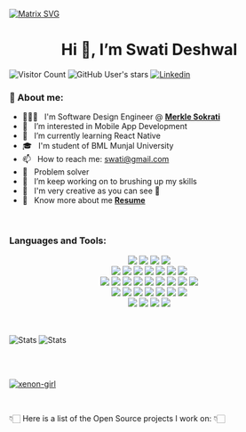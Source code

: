 [![Matrix SVG](https://raw.githubusercontent.com/rodrigograca31/rodrigograca31/master/matrix.svg)](https://www.youtube.com/watch?v=dNo_BVzNb28)
 
<h1 align='center'>Hi 👋, I’m Swati Deshwal</h1>

![Visitor Count](https://komarev.com/ghpvc/?username=xenon-girl&label=Profile%20views&color=0e75b6&style=flat)
![GitHub User's stars](https://img.shields.io/github/stars/xenon-girl?affiliations=OWNER&color=0e75b6&logoColor=0e75b6)
[![Linkedin](https://img.shields.io/badge/LinkedIn-707070?style=flat&logo=linkedin&logoColor=0077B5)](www.linkedin.com/in/swatideshwal)
<!-- ![Twitter Follow](https://img.shields.io/twitter/follow/swatideshwal6?color=%230e75b6) -->



### 🤔 About me:
- 👨🏻‍💻 &nbsp; I'm Software Design Engineer @ **[Merkle Sokrati](https://www.merkleinc.com/in/)**
- 👀 &nbsp; I’m interested in Mobile App Development
- 🌱 &nbsp; I’m currently learning React Native
- 🎓 &nbsp; I'm student of BML Munjal University
- 📫 &nbsp; How to reach me: <a href="mailto: swati.deshwal.17cse@gmail.com">swati@gmail.com</a>
- 🐛 &nbsp; Problem solver
- 🔭 &nbsp; I’m keep working on to brushing up my skills
- 🎨 &nbsp; I'm very creative as you can see 👀
- 📄 &nbsp; Know more about me **[Resume](https://drive.google.com/file/d/1JOVIILdMvcxxLaRPhkoPbPaAhrduCcj5/view?usp=sharing)**

<br>

### Languages and Tools:

<div align="center">
    <img src="https://img.shields.io/badge/-C-000000?&style=flat&logo=c&logoColor=5968BA" />
    <img src="https://img.shields.io/badge/-Java-000000?style=flat&logo=java&logoColor=F44336" />
    <img src="https://img.shields.io/badge/-Jupyter-000000?style=flat&logo=jupyter&logoColor=F57C00" />
    <img src="https://img.shields.io/badge/-Python-000000?style=flat&logo=python&logoColorhalf=396E9B" /> <br>
    <img src="https://img.shields.io/badge/-HTML-000000?&style=flat&logo=html5"/>
    <img src="https://img.shields.io/badge/-CSS-000000?&style=flat&logo=css3&logoColor=42A5F5"/>
    <img src="https://img.shields.io/badge/-JavaScript-000000?style=flat&logo=javascript&logoColor=FFCA28" />
    <img src="https://img.shields.io/badge/Node.js-black?style=flat&logo=node-dot-js&logoColor=43853D"/>
    <img src="https://img.shields.io/badge/-NPM-000000?&style=flat&logo=npm&logoColor=CB3837"/>
    <img src="https://img.shields.io/badge/-MySQL-000000?style=flat&logo=mysql&logoColor=E6892E" />
    <img src="https://img.shields.io/badge/-MongoDB-000000?style=flat&logo=mongodb&logoColor=4AAA3C" /> <br>
    <img src="https://img.shields.io/badge/-Git-000000?&style=flat&logo=git&logoColor=E64A19"/>
    <img src="https://img.shields.io/badge/-Github-000000?style=flat&logo=github&logoColor=DEDEDF" />
    <img src="https://img.shields.io/badge/-Firebase-000000?style=flat&logo=firebase&logoColor=FBC02D" />
    <img src="https://img.shields.io/badge/-VScode-000000?style=flat&logo=visual-studio-code&logoColor=2BA1F1" />
    <img src="https://img.shields.io/badge/Figma-000000?style=flat&logo=figma&logoColor=F24E1E" />
    <img src="https://img.shields.io/badge/PyCharm-000000.svg?&style=flat&logo=PyCharm&logoColor=white"/>
    <img src="https://img.shields.io/badge/Sublime_text-000000?&style=flat&logo=sublime-text&logoColor=important"/>
    <img src="https://img.shields.io/badge/Ubuntu-000000?style=flat&logo=ubuntu&logoColor=E95420"/>
    <img src="https://img.shields.io/badge/Linux-000000?style=flat&logo=linux&logoColor=FCC624"/> <br>
    <img src="https://img.shields.io/badge/Android-black?style=flat&logo=android&logoColor=3DDC84"/>
    <img src="https://img.shields.io/badge/Windows-black?style=flat&logo=windows&logoColor=0078D6"/>
    <img src="https://img.shields.io/badge/Express.js-000000?style=flat&logo=express&logoColor=white"/>
    <img src="https://img.shields.io/badge/React-black?style=flat&logo=react&logoColor=61DAFB"/>
    <img src="https://img.shields.io/badge/Postman-black?style=flat&logo=Postman&logoColor=FF6C37"/>
    <img src="https://img.shields.io/badge/redis-black?&style=flat&logo=redis&logoColor=23DD0031"/>
    <img src="https://img.shields.io/badge/Bitbucket-black?style=flat&logo=bitbucket&logoColor=330F63"/> <br>
    <img src="https://img.shields.io/badge/Amazon_AWS-black?style=flat&logo=amazon-aws&logoColor=232F3E"/>
    <img src="https://img.shields.io/badge/SAP-black?style=flat&logo=sap&logoColor=0FAAFF"/>
    <img src="https://img.shields.io/badge/SQLite-black?style=flat&logo=sqlite&logoColor=07405E"/>
    <img src="https://img.shields.io/badge/PostgreSQL-black?style=flat&logo=postgresql&logoColor=316192"/>
</div>
<br>
<br>

<div>

![Stats](https://github-readme-stats.vercel.app/api?username=xenon-girl&show_icons=true&locale=en&&theme=chartreuse-dark)
![Stats](https://github-readme-streak-stats.herokuapp.com/?user=xenon-girl&theme=chartreuse-dark)

</div>

<!-- <div align="center">
<img  src="https://github-readme-stats.vercel.app/api?username=xenon-girl&show_icons=true&locale=en&&theme=chartreuse-dark" alt="xenon-girl" />
&nbsp;<img src="https://github-readme-streak-stats.herokuapp.com/?user=xenon-girl&theme=chartreuse-dark" alt="xenon-girl" />
</div> -->
<br>
<br>
<p align="left"> 
<a href="https://github.com/ryo-ma/github-profile-trophy">
<img src="https://github-profile-trophy.vercel.app/?username=xenon-girl&theme=juicyfresh&no-frame=true" alt="xenon-girl" />
</a> 
</p>

<br>
<!---
xenon-girl/xenon-girl is a ✨ special ✨ repository because its `README.md` (this file) appears on your GitHub profile.
You can click the Preview link to take a look at your changes.
--->

👇🏻 Here is a list of the Open Source projects I work on: 👇🏻
